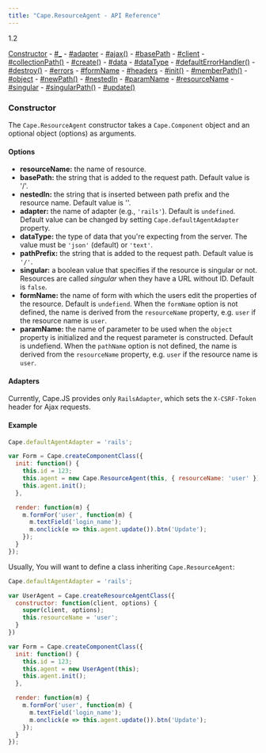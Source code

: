 ```yaml
---
title: "Cape.ResourceAgent - API Reference"
---
```


<span class="badge alert-info">1.2</span>

[Constructor](#constructor) -
[#_](#_) -
[#adapter](#adapter) -
[#ajax()](#ajax) -
[#basePath](#base-path) -
[#client](#client) -
[#collectionPath()](#collection-path) -
[#create()](#create) -
[#data](#data) -
[#dataType](#data-type) -
[#defaultErrorHandler()](#default-error-hander) -
[#destroy()](#destroy) -
[#errors](#errors) -
[#formName](#formName) -
[#headers](#headers) -
[#init()](#init) -
[#memberPath()](#member-path) -
[#object](#object) -
[#newPath()](#new-path) -
[#nestedIn](#nested-in) -
[#paramName](#param-name) -
[#resourceName](#resource-name) -
[#singular](#singular) -
[#singularPath()](#singular-path) -
[#update()](#update)

<a class="anchor" id="constructor"></a>
### Constructor

The `Cape.ResourceAgent` constructor takes
a `Cape.Component` object and an optional object (options) as arguments.

#### Options

* **resourceName:** the name of resource.
* **basePath:** the string that is added to the request path. Default value is '/'.
* **nestedIn:** the string that is inserted between path prefix and the resource
  name. Default value is ''.
* **adapter:** the name of adapter (e.g., `'rails'`). Default is `undefined`.
  Default value can be changed by setting `Cape.defaultAgentAdapter` property.
* **dataType:** the type of data that you're expecting from the server.
  The value must be `'json'` (default) or `'text'`.
* **pathPrefix:** the string that is added to the request path.
  Default value is `'/'`.
* **singular:** a boolean value that specifies if the resource is singular or not.
  Resources are called _singular_ when they have a URL without ID. Default is `false`.
* **formName:** the name of form with which the users edit the properties
  of the resource. Default is `undefiend`.
  When the `formName` option is not defined, the name is derived from the
  `resourceName` property, e.g. `user` if the resource name is `user`.
* **paramName:** the name of parameter to be used when the `object`
  property is initialized and the request parameter is constructed.
  Default is undefiend.
  When the `pathName` option is not defined, the name is derived from the
  `resourceName` property, e.g. `user` if the resource name is `user`.

#### Adapters

Currently, Cape.JS provides only `RailsAdapter`, which sets the `X-CSRF-Token` header
for Ajax requests.

#### Example

```javascript
Cape.defaultAgentAdapter = 'rails';

var Form = Cape.createComponentClass({
  init: function() {
    this.id = 123;
    this.agent = new Cape.ResourceAgent(this, { resourceName: 'user' });
    this.agent.init();
  },

  render: function(m) {
    m.formFor('user', function(m) {
      m.textField('login_name');
      m.onclick(e => this.agent.update()).btn('Update');
    });
  }
});
```

Usually, You will want to define a class inheriting `Cape.ResourceAgent`:

```javascript
Cape.defaultAgentAdapter = 'rails';

var UserAgent = Cape.createResourceAgentClass({
  constructor: function(client, options) {
    super(client, options);
    this.resourceName = 'user';
  }
})

var Form = Cape.createComponentClass({
  init: function() {
    this.id = 123;
    this.agent = new UserAgent(this);
    this.agent.init();
  },

  render: function(m) {
    m.formFor('user', function(m) {
      m.textField('login_name');
      m.onclick(e => this.agent.update()).btn('Update');
    });
  }
});
```
